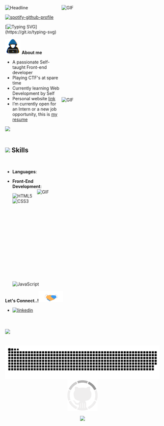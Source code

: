 <!--Imagen Con Moviento-->
<img align="right" height="300px" width= "320px" alt="GIF" src="https://media.giphy.com/media/CVtNe84hhYF9u/giphy.gif" />

<!--texto Con Moviento-->
<img src="https://readme-typing-svg.herokuapp.com?color=%236FDA44&size=32&center=true&vCenter=true&width=600&height=50&lines=Hi+there+I'm+Hector+%F0%9F%91%8B;Computer+Science+Student;Back-End+Engineer;Problem+Solver;Freelancer;Open-Source+Enthusiast" alt="Headline" />


[![spotify-github-profile](https://spotify-github-profile.vercel.app/api/view?uid=hectorduarte240.hd&cover_image=true&theme=novatorem&show_offline=false&background_color=121212&interchange=false&bar_color=53b14f&bar_color_cover=false)](https://github.com/kittinan/spotify-github-profile)

<!--texto Con Moviento Canciones-->
[![Typing SVG](https://readme-typing-svg.herokuapp.com?font=Architects+Daughter&color=7AF79A&size=30&lines=¡Favorite+Song!;Bring+me+the+horizon+;Happy+Song;Follow+You;Avalanche;Kenshi+Yonezu;Eine+Kleine;Lemon;Uchiage+Hanabi;Twenty+One+Pilots;Smithereens+Stressed+Out;Chlorine;Alec+Benjamin;Water+Fountain;Let+Me+Down+Slowly;Devil+Doesn't+Bargain;Cigarettes+After+Sex;Apocalypse;Cry;K;Proximamente....;)](https://git.io/typing-svg)

<!--Body-->
<!--Imagen Con Moviento-->
<img align="right" height="300px" width= "320px" alt="GIF" src="https://media.giphy.com/media/CVtNe84hhYF9u/giphy.gif" />

<picture><img src = "https://github.com/0xAbdulKhalid/0xAbdulKhalid/raw/main/assets/mdImages/about_me.gif" width = 50px></picture> **About me**


- A passionate Self-taught Front-end developer
- Playing CTF's at spare time
- Currently learning Web Development by Self
- Personal website [link](https://rotceh.site/)
- I’m currently open for an Intern or a new job opportunity, this is [my resume](https://)

<!--Linea Separadora--> 
<img src="https://user-images.githubusercontent.com/73097560/115834477-dbab4500-a447-11eb-908a-139a6edaec5c.gif"><br><br>


## <img src="https://media2.giphy.com/media/QssGEmpkyEOhBCb7e1/giphy.gif?cid=ecf05e47a0n3gi1bfqntqmob8g9aid1oyj2wr3ds3mg700bl&rid=giphy.gif" width ="25"><b> Skills</b>
<br>

<!--Skills--> 

<p align="center">

- **Languages**:
<img align="right" top="500" height="300" width="400" alt="GIF" src="https://media.giphy.com/media/v1.Y2lkPTc5MGI3NjExaDZxZGt6bnZuOGxmcjd3YmlqOG42ZjRoNWw3c2Q3MWxnYnJqaXY4cSZlcD12MV9pbnRlcm5hbF9naWZfYnlfaWQmY3Q9Zw/qgQUggAC3Pfv687qPC/giphy.gif">
    
- **Front-End Development**:


   ![HTML5](https://img.shields.io/badge/HTML5%20-%23E34F26.svg?style=for-the-badge&logo=html5&logoColor=white)
   ![CSS3](https://img.shields.io/badge/CSS%20-%231572B6.svg?style=for-the-badge&logo=css3&logoColor=white)
   ![JavaScript](https://img.shields.io/badge/JavaScript%20-%23F7DF1E.svg?style=for-the-badge&logo=javascript&logoColor=black)

  
<b> Let's Connect..!</b><img src="https://github.com/0xAbdulKhalid/0xAbdulKhalid/raw/main/assets/mdImages/handshake.gif" width ="80">
<br>

<div align='left'>

<ul>

<li>
<a href="www.linkedin.com/in/hector-duarte" target="_blank">
<img src="https://img.shields.io/badge/linkedin:  Hector-%2300acee.svg?color=405DE6&style=for-the-badge&logo=linkedin&logoColor=white" alt=linkedin style="margin-bottom: 5px;"/>
</a>
</li>

<br>
	
</ul>
</div>

<br>
<img src="https://user-images.githubusercontent.com/73097560/115834477-dbab4500-a447-11eb-908a-139a6edaec5c.gif">
<br>
<br>
<br>

<div align='center'>




<div align="center">
  <a href="https://github.com/Adityakanoi2001/">
  <img src="https://github.com/1999AZZAR/1999AZZAR/blob/readme/resources/img/grid-snake.svg"
       alt="snake" /></a>
</div>

<img src="https://raw.githubusercontent.com/AhmedFathyDev/AhmedFathyDev/main/GitHub.gif" alt="GitHub Octocat Logo" height="100">

<!--Linea Separadora--> 
<img src="https://user-images.githubusercontent.com/73097560/115834477-dbab4500-a447-11eb-908a-139a6edaec5c.gif"><br><br>
<!--Imagen--> 


